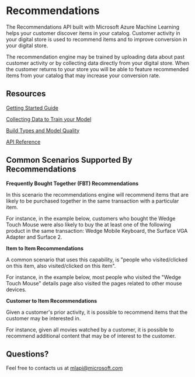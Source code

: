 <!-- 
NavPath: Recommendations  
LinkLabel: Overview
Weight: 80
Url: Recommendations/documentation
-->

# Recommendations

The Recommendations API built with Microsoft Azure Machine Learning helps your customer discover items in your catalog. Customer activity in your digital store is used to recommend items and to improve conversion in your digital store.

The recommendation engine may be trained by uploading data about past customer activity or by collecting data directly from your digital store. When the customer returns to your store you will be able to feature recommended items from your catalog that may increase your conversion rate.

## Resources ##

[Getting Started Guide](https://azure.microsoft.com/en-us/documentation/articles/cognitive-services-recommendations-quick-start)

[Collecting Data to Train your Model](https://azure.microsoft.com/en-us/documentation/articles/cognitive-services-recommendations-collecting-data)

[Build Types and Model Quality](https://azure.microsoft.com/en-us/documentation/articles/cognitive-services-recommendations-buildtypes)

[API Reference](https://westus.dev.cognitive.microsoft.com/docs/services/Recommendations.V4.0)

## Common Scenarios Supported By Recommendations

**Frequently Bought Together (FBT) Recommendations**

In this scenario the recommendations engine will recommend items that are likely to be purchased together in the same transaction with a particular item.

For instance, in the example below, customers who bought the Wedge Touch Mouse were also likely to buy the at least one of the following product in the same transaction: Wedge Mobile Keyboard, the Surface VGA Adapter and Surface 2.

**Item to Item Recommendations**

A common scenario that uses this capability, is "people who visited/clicked on this item, also visited/clicked on this item".

For instance, in the example below, most people who visited the "Wedge Touch Mouse" details page also visited the pages related to other mouse devices.

**Customer to Item Recommendations**

Given a customer's prior activity, it is possible to recommend items that the customer may be interested in.

For instance, given all movies watched by a customer, it is possible to recommend additional content that may be of interest to the customer.

## Questions?
Feel free to contacts us at mlapi@microsoft.com



